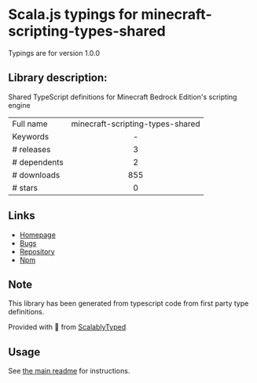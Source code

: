 
# Scala.js typings for minecraft-scripting-types-shared

Typings are for version 1.0.0

## Library description:
Shared TypeScript definitions for Minecraft Bedrock Edition's scripting engine

|                    |                 |
| ------------------ | :-------------: |
| Full name          | minecraft-scripting-types-shared |
| Keywords           | - |
| # releases         | 3 |
| # dependents       | 2 |
| # downloads        | 855 |
| # stars            | 0 |

## Links
- [Homepage](https://github.com/minecraft-addon-tools/minecraft-scripting-types)
- [Bugs](https://github.com/minecraft-addon-tools/minecraft-scripting-types/issues)
- [Repository](https://github.com/minecraft-addon-tools/minecraft-scripting-types)
- [Npm](https://www.npmjs.com/package/minecraft-scripting-types-shared)
    


## Note
This library has been generated from typescript code from first party type definitions.

Provided with :purple_heart: from [ScalablyTyped](https://github.com/oyvindberg/ScalablyTyped)

## Usage
See [the main readme](../../readme.md) for instructions.


